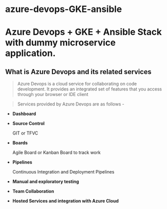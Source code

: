 # azure-devops-GKE-ansible

# Azure Devops + GKE + Ansible Stack with dummy microservice application. 

##  What is Azure Devops and its related services 

>   Azure Devops is a cloud service for collaborating on code development. It provides an integrated set of features that you access through your browser or IDE client 

>   Services provided by Azure Devops are as follows -

-   **Dashboard**

-   **Source Control**
      
      GIT or TFVC
      
-   **Boards**
    
      Agile Board or Kanban Board to track work
      
-   **Pipelines**

      Continuous Integration and Deployment Pipelines 
      
-   **Manual and exploratory testing**

-   **Team Collaboration**

-   **Hosted Services and integration with Azure Cloud**
